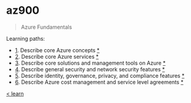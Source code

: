# az900

> Azure Fundamentals

Learning paths:

- [1]. Describe core Azure concepts [*](./1-lp-az-900.md)
- [2]. Describe core Azure services [*](./2-lp-az-900.md)
- [3]. Describe core solutions and management tools on Azure [*](./3-lp-az-900.md)
- [4]. Describe general security and network security features [*](./4-lp-az-900.md)
- [5]. Describe identity, governance, privacy, and compliance features [*](./5-lp-az-900.md)
- [6]. Describe Azure cost management and service level agreements [*](./6-lp-az-900.md)

[< learn](../learn.md)

[1]: https://docs.microsoft.com/en-us/learn/paths/az-900-describe-cloud-concepts/
[2]: https://docs.microsoft.com/en-us/learn/paths/az-900-describe-core-azure-services/
[3]: https://docs.microsoft.com/en-us/learn/paths/az-900-describe-core-solutions-management-tools-azure/
[4]: https://docs.microsoft.com/en-us/learn/paths/az-900-describe-general-security-network-security-features/
[5]: https://docs.microsoft.com/en-us/learn/paths/az-900-describe-identity-governance-privacy-compliance-features/
[6]: https://docs.microsoft.com/en-us/learn/paths/az-900-describe-azure-cost-management-service-level-agreements/